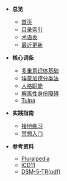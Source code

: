 - **总览**
  - <a href="#" onclick="window.location.hash = '#/Main_Page.html'; return false;">首页</a>
  - [目录索引](index.md)
  - [术语表](Glossary.md)
  - [最近更新](#/recent)

- **核心词条**
  - [多重意识体基础](entries/Plurality-Basics.md)
  - [埃蒙加德分类法](entries/Emmengard-Classification.md)
  - [人格职能](<entries/System-Roles.md>)
  - [解离性身份障碍](<entries/DID.md>)
  - [Tulpa](<entries/Tulpa.md>)

- **实践指南**
  - [接地练习](<entries/Grounding.md>)
  - [冥想入门](<entries/Meditation.md>)

- **参考资料**
  - [Pluralpedia](https://pluralpedia.org/w/Main_Page)
  - [ICD11](https://icd.who.int/browse/2025-01/mms/zh)
  - [DSM-5-TR(pdf)](https://www.migna.ir/images/docs/files/000058/nf00058253-2.pdf)
